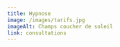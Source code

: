 ```yaml
---
title: Hypnose
image: /images/tarifs.jpg
imageAlt: Champs coucher de soleil
link: consultations
---
```

